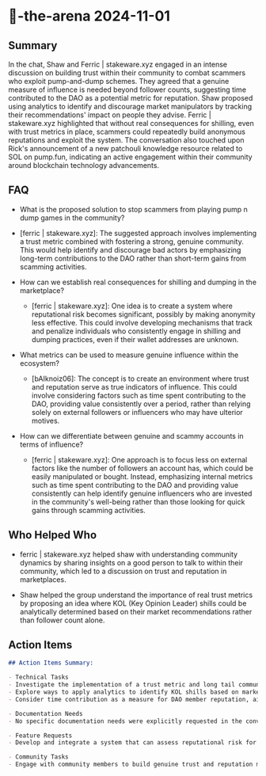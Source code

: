 # 🤖-the-arena 2024-11-01

## Summary

In the chat, Shaw and Ferric | stakeware.xyz engaged in an intense discussion on building trust within their community to combat scammers who exploit pump-and-dump schemes. They agreed that a genuine measure of influence is needed beyond follower counts, suggesting time contributed to the DAO as a potential metric for reputation. Shaw proposed using analytics to identify and discourage market manipulators by tracking their recommendations' impact on people they advise. Ferric | stakeware.xyz highlighted that without real consequences for shilling, even with trust metrics in place, scammers could repeatedly build anonymous reputations and exploit the system. The conversation also touched upon Rick's announcement of a new patchouli knowledge resource related to SOL on pump.fun, indicating an active engagement within their community around blockchain technology advancements.

## FAQ

- What is the proposed solution to stop scammers from playing pump n dump games in the community?
- [ferric | stakeware.xyz]: The suggested approach involves implementing a trust metric combined with fostering a strong, genuine community. This would help identify and discourage bad actors by emphasizing long-term contributions to the DAO rather than short-term gains from scamming activities.

- How can we establish real consequences for shilling and dumping in the marketplace?

    - [ferric | stakeware.xyz]: One idea is to create a system where reputational risk becomes significant, possibly by making anonymity less effective. This could involve developing mechanisms that track and penalize individuals who consistently engage in shilling and dumping practices, even if their wallet addresses are unknown.

- What metrics can be used to measure genuine influence within the ecosystem?

    - [bAIknoiz06]: The concept is to create an environment where trust and reputation serve as true indicators of influence. This could involve considering factors such as time spent contributing to the DAO, providing value consistently over a period, rather than relying solely on external followers or influencers who may have ulterior motives.

- How can we differentiate between genuine and scammy accounts in terms of influence?
    - [ferric | stakeware.xyz]: One approach is to focus less on external factors like the number of followers an account has, which could be easily manipulated or bought. Instead, emphasizing internal metrics such as time spent contributing to the DAO and providing value consistently can help identify genuine influencers who are invested in the community's well-being rather than those looking for quick gains through scamming activities.

## Who Helped Who

- ferric | stakeware.xyz helped shaw with understanding community dynamics by sharing insights on a good person to talk to within their community, which led to a discussion on trust and reputation in marketplaces.

- Shaw helped the group understand the importance of real trust metrics by proposing an idea where KOL (Key Opinion Leader) shills could be analytically determined based on their market recommendations rather than follower count alone.

## Action Items

```markdown
## Action Items Summary:

- Technical Tasks
- Investigate the implementation of a trust metric and long tail community strategy (mentioned by Shaw)
- Explore ways to apply analytics to identify KOL shills based on market recommendations without wallet address knowledge (suggested by Shaw)
- Consider time contribution as a measure for DAO member reputation, aiming to reduce scam activities (proposed by Ferric | stakeware.xyz)

- Documentation Needs
- No specific documentation needs were explicitly requested in the conversation provided.

- Feature Requests
- Develop and integrate a system that can assess reputational risk for individuals who engage in shilling and dumping (highlighted by Ferric | stakeware.xyz)

- Community Tasks
- Engage with community members to build genuine trust and reputation measures of influence, potentially through DAO contributions (mentioned by bAIknoiz06)
```
